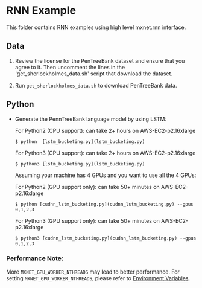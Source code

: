 RNN Example
===========
This folder contains RNN examples using high level mxnet.rnn interface.

## Data
1) Review the license for the PenTreeBank dataset and ensure that you agree to it. Then uncomment the lines in the 'get_sherlockholmes_data.sh' script that download the dataset.

2) Run `get_sherlockholmes_data.sh` to download PenTreeBank data.

## Python

- Generate the PennTreeBank language model by using LSTM:

  For Python2 (CPU support): can take 2+ hours on AWS-EC2-p2.16xlarge

      $ python  [lstm_bucketing.py](lstm_bucketing.py) 

  For Python3 (CPU support): can take 2+ hours on AWS-EC2-p2.16xlarge

      $ python3 [lstm_bucketing.py](lstm_bucketing.py) 

  Assuming your machine has 4 GPUs and you want to use all the 4 GPUs:

  For Python2 (GPU support only): can take 50+ minutes on AWS-EC2-p2.16xlarge

      $ python [cudnn_lstm_bucketing.py](cudnn_lstm_bucketing.py) --gpus 0,1,2,3

  For Python3 (GPU support only): can take 50+ minutes on AWS-EC2-p2.16xlarge

      $ python3 [cudnn_lstm_bucketing.py](cudnn_lstm_bucketing.py) --gpus 0,1,2,3


### Performance Note:

More ```MXNET_GPU_WORKER_NTHREADS``` may lead to better performance. For setting ```MXNET_GPU_WORKER_NTHREADS```, please refer to [Environment Variables](http://mxnet.incubator.apache.org/faq/env_var.html).

